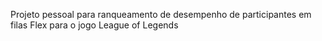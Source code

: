 Projeto pessoal para ranqueamento de desempenho de participantes em filas Flex para o jogo League of Legends

